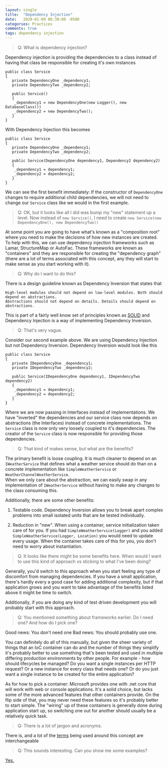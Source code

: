 ```yaml
---
layout: single
title:  "Dependency Injection"
date:   2020-01-09 06:30:00 -0500
categories: Practices
comments: true
tags: dependency injection
---
```

> Q:  What is dependency injection?

Dependency injection is providing the dependencies to a class instead of having that class be responsible for creating it's own instances

    public class Service 
    {
       private DependencyOne _dependency1;
       private DependencyTwo _dependency2;
       
       public Service() 
       {
    	_dependency1 = new DependencyOne(new Logger(), new DatabaseClass())
    	_dependency2 = new DependencyTwo();
       }
    }
	
With Dependency Injection this becomes

	public class Service 
	{
	   private DependencyOne _dependency1;
	   private DependencyTwo _dependency2;
	   
	   public Service(DependencyOne dependency1, Dependency2 dependency2) 
	   {
		_dependency1 = dependency1;
		_dependency2 = dependency2;
	   }
	}
	
We can see the first benefit immediately:  If  the constructor of `DependencyOne` changes to require additional child dependencies, we will not need to change our `Service` class like we would in the first example.

>Q:  OK, but it looks like all I did was bump my "new" statement up a level.  Now instead of `new Service()`, I need to create `new Service(new DependencyOne(), new DependencyTwo()`

At some point you are going to have what's known as a "composition root" where you need to make the decisions of how new instances are created.  To help with this, we can use dependency injection frameworks such as Lamar, StructureMap or AutoFac.  These frameworks are known as "containers" and they are responsible for creating the "dependency graph" (there are a lot of terms associated with this concept, any they will start to make sense as you start working with it).

>Q:  Why do I want to do this?

There is a design guideline known as Dependency Inversion that states that 

	High-level modules should not depend on low-level modules. Both should depend on abstractions.
	Abstractions should not depend on details. Details should depend on abstractions.
	
This is part of a fairly well know set of principles known as [SOLID]([https://en.wikipedia.org/wiki/SOLID](https://en.wikipedia.org/wiki/SOLID)) and Dependency Injection is a way of implementing Dependency Inversion.

>Q:  That's very vague.

Consider our second example above.  We are using Dependency Injection but not Dependency Inversion.  Dependency Inversion would look like this

	public class Service 
	{
	   private IDependencyOne _dependency1;
	   private IDependencyTwo _dependency2;
	   
	   public Service(IDependencyOne dependency1, IDependencyTwo dependency2) 
	   {
		_dependency1 = dependency1;
		_dependency2 = dependency2;
	   }
	}

Where we are now passing in Interfaces instead of implementations.  We have "inverted" the dependencies and our service class now depends on abstractions (the Interfaces) instead of concrete implementations.  The `Service` class is now only very loosely coupled to it's dependencies.  The creator of the `Service` class is now responsible for providing those dependencies.

> Q: That kind of makes sense, but what are the benefits?

The primary benefit is loose coupling.  It is much cleaner to depend on an `IWeatherService` that defines what a weather service should do than on a concrete implementation like  `SimpleWeatherService` or `WeatherChannelWeatherService`.  
When we only care about the abstraction, we can easily swap in any implementation of `IWeatherService` without having to make any changes to the class consuming this.

Additionally, there are some other benefits:

1. Testable code.   Dependency Inversion allows you to break apart complex problems into small isolated units that are be tested individually.
	
2. Reduction in "new".  When using a container, service initialization taken care of for you.  If you had `SimpleWeatherService(Logger)` and you added `SimpleWeatherService(Logger, Location)` you would need to 
update every usage.  When the container takes care of this for you, you don't need to worry about instantiation.

>Q: It looks like there might be some benefits here.  When would I want to use this kind of approach vs sticking to what I've been doing?

Generally, you'd switch to this approach when you start feeling any type of discomfort from managing dependencies.  If you have a small application, there's hardly every a good case for adding additional complexity, but if that application grows and you want to take advantage of the benefits listed above it might be time to switch.

Additionally, if you are doing any kind of test driven development you will probably start with this approach.

> Q: You mentioned something about frameworks earlier.  Do I need one?  And how do I pick one?

Good news: You don't need one
Bad news:  You should probably use one.

You can definitely do all of this manually, but given the sheer variety of things that an IoC container  can do and the number of things they simplify it's probably better to use something that's been tested and used in multiple differing production environments by other people.  For example - how should lifecycles be managed?  Do you want a single instances
per HTTP request?  Or a new instance for every class that needs one?  Or do you just want a single instance to be created for the entire application?

As for how to pick a container:  Microsoft provides one with .net core that will work with web or console applications.  It's a solid choice, but lacks some of the more advanced features that other containers provide.  On the flip side of that, you may never need these features so it's probably better to start simple.  The "wiring" up of these containers is generally done during application start up, so switching one out for another should usually be a relatively quick task.

> Q:  There is a lot of jargon and acronyms.

There is, and a lot of the [terms](https://stackoverflow.com/a/6551303/190592) being used around this concept are interchangeable 

>Q:  This sounds interesting.  Can you show me some examples?

[Yes.]([https://github.com/joelowrance/DIDemo](https://github.com/joelowrance/DIDemo))

